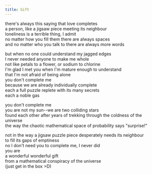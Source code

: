 ```yaml
---
title: Gift
---
```


there's always this saying that love completes  
a person, like a jigsaw piece meeting its neighbour  
loneliness is a terrible thing, I admit  
no matter how you fill them there are always spaces  
and no matter who you talk to there are always more words  

but when no one could understand my jagged edges  
I never needed anyone to make me whole  
not like petals to a flower, or sodium to chlorine  
I'm glad I met you when I'm mature enough to understand  
that I'm not afraid of being alone  
you don't complete me  
because we are already individually complete  
each a full puzzle replete with its many secrets  
each a noble gas  

you don't complete me  
you are not my sun--we are two colliding stars  
found each other after years of trekking through the coldness of the universe  
the way the chaotic mathematical space of probability says "surprise!"  

not in the way a jigsaw puzzle piece desperately needs its neighbour  
to fill its gaps of emptiness  
no I don't need you to complete me, I never did  
you are  
a wonderful wonderful gift  
from a mathematical conspiracy of the universe  
(just get in the box >D)  